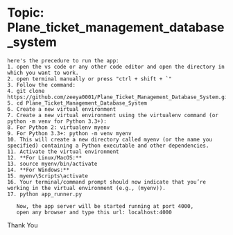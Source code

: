 <h1>Topic: Plane_ticket_management_database_system</h1>

    here's the precedure to run the app:
    1. open the vs code or any other code editor and open the directory in which you want to work.
    2. open terminal manually or press "ctrl + shift + `"
    3. Follow the command:
    4. git clone https://github.com/zeeya0001/Plane_Ticket_Management_Database_System.git
    5. cd Plane_Ticket_Management_Database_System
    6. Create a new virtual environment
    7. Create a new virtual environment using the virtualenv command (or python -m venv for Python 3.3+):
    8. For Python 2: virtualenv myenv
    9. For Python 3.3+: python -m venv myenv
    10. This will create a new directory called myenv (or the name you specified) containing a Python executable and other dependencies.
    11. Activate the virtual environment
    12. **For Linux/MacOS:**
    13. source myenv/bin/activate
    14. **For Windows:**
    15. myenv\Scripts\activate
    16. Your terminal/command prompt should now indicate that you’re working in the virtual environment (e.g., (myenv)).
    17. python app_runner.py

       Now, the app server will be started running at port 4000,
       open any browser and type this url: localhost:4000

Thank You
    
